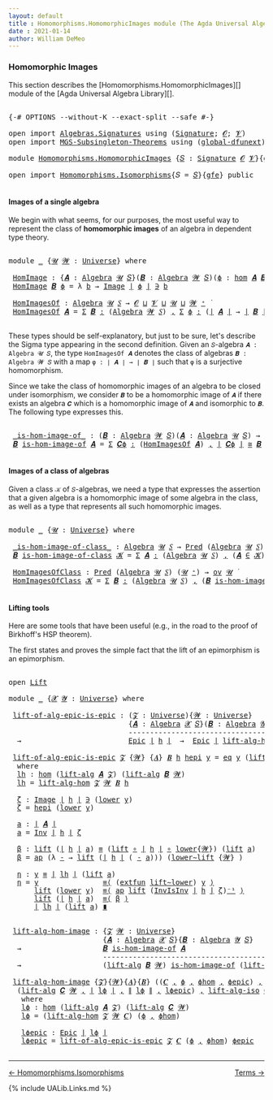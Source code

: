 ```yaml
---
layout: default
title : Homomorphisms.HomomorphicImages module (The Agda Universal Algebra Library)
date : 2021-01-14
author: William DeMeo
---
```


### <a id="homomorphic-images">Homomorphic Images</a>

This section describes the [Homomorphisms.HomomorphicImages][] module of the [Agda Universal Algebra Library][].

<pre class="Agda">

<a id="333" class="Symbol">{-#</a> <a id="337" class="Keyword">OPTIONS</a> <a id="345" class="Pragma">--without-K</a> <a id="357" class="Pragma">--exact-split</a> <a id="371" class="Pragma">--safe</a> <a id="378" class="Symbol">#-}</a>

<a id="383" class="Keyword">open</a> <a id="388" class="Keyword">import</a> <a id="395" href="Algebras.Signatures.html" class="Module">Algebras.Signatures</a> <a id="415" class="Keyword">using</a> <a id="421" class="Symbol">(</a><a id="422" href="Algebras.Signatures.html#1299" class="Function">Signature</a><a id="431" class="Symbol">;</a> <a id="433" href="Prelude.Preliminaries.html#6856" class="Generalizable">𝓞</a><a id="434" class="Symbol">;</a> <a id="436" href="Universes.html#262" class="Generalizable">𝓥</a><a id="437" class="Symbol">)</a>
<a id="439" class="Keyword">open</a> <a id="444" class="Keyword">import</a> <a id="451" href="MGS-Subsingleton-Theorems.html" class="Module">MGS-Subsingleton-Theorems</a> <a id="477" class="Keyword">using</a> <a id="483" class="Symbol">(</a><a id="484" href="MGS-Subsingleton-Theorems.html#3468" class="Function">global-dfunext</a><a id="498" class="Symbol">)</a>

<a id="501" class="Keyword">module</a> <a id="508" href="Homomorphisms.HomomorphicImages.html" class="Module">Homomorphisms.HomomorphicImages</a> <a id="540" class="Symbol">{</a><a id="541" href="Homomorphisms.HomomorphicImages.html#541" class="Bound">𝑆</a> <a id="543" class="Symbol">:</a> <a id="545" href="Algebras.Signatures.html#1299" class="Function">Signature</a> <a id="555" href="Prelude.Preliminaries.html#6856" class="Generalizable">𝓞</a> <a id="557" href="Universes.html#262" class="Generalizable">𝓥</a><a id="558" class="Symbol">}{</a><a id="560" href="Homomorphisms.HomomorphicImages.html#560" class="Bound">gfe</a> <a id="564" class="Symbol">:</a> <a id="566" href="MGS-Subsingleton-Theorems.html#3468" class="Function">global-dfunext</a><a id="580" class="Symbol">}</a> <a id="582" class="Keyword">where</a>

<a id="589" class="Keyword">open</a> <a id="594" class="Keyword">import</a> <a id="601" href="Homomorphisms.Isomorphisms.html" class="Module">Homomorphisms.Isomorphisms</a><a id="627" class="Symbol">{</a><a id="628" class="Argument">𝑆</a> <a id="630" class="Symbol">=</a> <a id="632" href="Homomorphisms.HomomorphicImages.html#541" class="Bound">𝑆</a><a id="633" class="Symbol">}{</a><a id="635" href="Homomorphisms.HomomorphicImages.html#560" class="Bound">gfe</a><a id="638" class="Symbol">}</a> <a id="640" class="Keyword">public</a>

</pre>


#### <a id="images-of-a-single-algebra">Images of a single algebra</a>

We begin with what seems, for our purposes, the most useful way to represent the class of **homomorphic images** of an algebra in dependent type theory.

<pre class="Agda">

<a id="901" class="Keyword">module</a> <a id="908" href="Homomorphisms.HomomorphicImages.html#908" class="Module">_</a> <a id="910" class="Symbol">{</a><a id="911" href="Homomorphisms.HomomorphicImages.html#911" class="Bound">𝓤</a> <a id="913" href="Homomorphisms.HomomorphicImages.html#913" class="Bound">𝓦</a> <a id="915" class="Symbol">:</a> <a id="917" href="Universes.html#205" class="Function">Universe</a><a id="925" class="Symbol">}</a> <a id="927" class="Keyword">where</a>

 <a id="935" href="Homomorphisms.HomomorphicImages.html#935" class="Function">HomImage</a> <a id="944" class="Symbol">:</a> <a id="946" class="Symbol">{</a><a id="947" href="Homomorphisms.HomomorphicImages.html#947" class="Bound">𝑨</a> <a id="949" class="Symbol">:</a> <a id="951" href="Algebras.Algebras.html#694" class="Function">Algebra</a> <a id="959" href="Homomorphisms.HomomorphicImages.html#911" class="Bound">𝓤</a> <a id="961" href="Homomorphisms.HomomorphicImages.html#541" class="Bound">𝑆</a><a id="962" class="Symbol">}(</a><a id="964" href="Homomorphisms.HomomorphicImages.html#964" class="Bound">𝑩</a> <a id="966" class="Symbol">:</a> <a id="968" href="Algebras.Algebras.html#694" class="Function">Algebra</a> <a id="976" href="Homomorphisms.HomomorphicImages.html#913" class="Bound">𝓦</a> <a id="978" href="Homomorphisms.HomomorphicImages.html#541" class="Bound">𝑆</a><a id="979" class="Symbol">)(</a><a id="981" href="Homomorphisms.HomomorphicImages.html#981" class="Bound">ϕ</a> <a id="983" class="Symbol">:</a> <a id="985" href="Homomorphisms.Basic.html#2270" class="Function">hom</a> <a id="989" href="Homomorphisms.HomomorphicImages.html#947" class="Bound">𝑨</a> <a id="991" href="Homomorphisms.HomomorphicImages.html#964" class="Bound">𝑩</a><a id="992" class="Symbol">)</a> <a id="994" class="Symbol">→</a> <a id="996" href="Prelude.Preliminaries.html#12379" class="Function Operator">∣</a> <a id="998" href="Homomorphisms.HomomorphicImages.html#964" class="Bound">𝑩</a> <a id="1000" href="Prelude.Preliminaries.html#12379" class="Function Operator">∣</a> <a id="1002" class="Symbol">→</a> <a id="1004" href="Homomorphisms.HomomorphicImages.html#911" class="Bound">𝓤</a> <a id="1006" href="Agda.Primitive.html#636" class="Function Operator">⊔</a> <a id="1008" href="Homomorphisms.HomomorphicImages.html#913" class="Bound">𝓦</a> <a id="1010" href="Universes.html#403" class="Function Operator">̇</a>
 <a id="1013" href="Homomorphisms.HomomorphicImages.html#935" class="Function">HomImage</a> <a id="1022" href="Homomorphisms.HomomorphicImages.html#1022" class="Bound">𝑩</a> <a id="1024" href="Homomorphisms.HomomorphicImages.html#1024" class="Bound">ϕ</a> <a id="1026" class="Symbol">=</a> <a id="1028" class="Symbol">λ</a> <a id="1030" href="Homomorphisms.HomomorphicImages.html#1030" class="Bound">b</a> <a id="1032" class="Symbol">→</a> <a id="1034" href="Prelude.Inverses.html#694" class="Datatype Operator">Image</a> <a id="1040" href="Prelude.Preliminaries.html#12379" class="Function Operator">∣</a> <a id="1042" href="Homomorphisms.HomomorphicImages.html#1024" class="Bound">ϕ</a> <a id="1044" href="Prelude.Preliminaries.html#12379" class="Function Operator">∣</a> <a id="1046" href="Prelude.Inverses.html#694" class="Datatype Operator">∋</a> <a id="1048" href="Homomorphisms.HomomorphicImages.html#1030" class="Bound">b</a>

 <a id="1052" href="Homomorphisms.HomomorphicImages.html#1052" class="Function">HomImagesOf</a> <a id="1064" class="Symbol">:</a> <a id="1066" href="Algebras.Algebras.html#694" class="Function">Algebra</a> <a id="1074" href="Homomorphisms.HomomorphicImages.html#911" class="Bound">𝓤</a> <a id="1076" href="Homomorphisms.HomomorphicImages.html#541" class="Bound">𝑆</a> <a id="1078" class="Symbol">→</a> <a id="1080" href="Homomorphisms.HomomorphicImages.html#555" class="Bound">𝓞</a> <a id="1082" href="Agda.Primitive.html#636" class="Function Operator">⊔</a> <a id="1084" href="Homomorphisms.HomomorphicImages.html#557" class="Bound">𝓥</a> <a id="1086" href="Agda.Primitive.html#636" class="Function Operator">⊔</a> <a id="1088" href="Homomorphisms.HomomorphicImages.html#911" class="Bound">𝓤</a> <a id="1090" href="Agda.Primitive.html#636" class="Function Operator">⊔</a> <a id="1092" href="Homomorphisms.HomomorphicImages.html#913" class="Bound">𝓦</a> <a id="1094" href="Universes.html#181" class="Function Operator">⁺</a> <a id="1096" href="Universes.html#403" class="Function Operator">̇</a>
 <a id="1099" href="Homomorphisms.HomomorphicImages.html#1052" class="Function">HomImagesOf</a> <a id="1111" href="Homomorphisms.HomomorphicImages.html#1111" class="Bound">𝑨</a> <a id="1113" class="Symbol">=</a> <a id="1115" href="MGS-MLTT.html#3074" class="Function">Σ</a> <a id="1117" href="Homomorphisms.HomomorphicImages.html#1117" class="Bound">𝑩</a> <a id="1119" href="MGS-MLTT.html#3074" class="Function">꞉</a> <a id="1121" class="Symbol">(</a><a id="1122" href="Algebras.Algebras.html#694" class="Function">Algebra</a> <a id="1130" href="Homomorphisms.HomomorphicImages.html#913" class="Bound">𝓦</a> <a id="1132" href="Homomorphisms.HomomorphicImages.html#541" class="Bound">𝑆</a><a id="1133" class="Symbol">)</a> <a id="1135" href="MGS-MLTT.html#3074" class="Function">,</a> <a id="1137" href="MGS-MLTT.html#3074" class="Function">Σ</a> <a id="1139" href="Homomorphisms.HomomorphicImages.html#1139" class="Bound">ϕ</a> <a id="1141" href="MGS-MLTT.html#3074" class="Function">꞉</a> <a id="1143" class="Symbol">(</a><a id="1144" href="Prelude.Preliminaries.html#12379" class="Function Operator">∣</a> <a id="1146" href="Homomorphisms.HomomorphicImages.html#1111" class="Bound">𝑨</a> <a id="1148" href="Prelude.Preliminaries.html#12379" class="Function Operator">∣</a> <a id="1150" class="Symbol">→</a> <a id="1152" href="Prelude.Preliminaries.html#12379" class="Function Operator">∣</a> <a id="1154" href="Homomorphisms.HomomorphicImages.html#1117" class="Bound">𝑩</a> <a id="1156" href="Prelude.Preliminaries.html#12379" class="Function Operator">∣</a><a id="1157" class="Symbol">)</a> <a id="1159" href="MGS-MLTT.html#3074" class="Function">,</a> <a id="1161" href="Homomorphisms.Basic.html#2120" class="Function">is-homomorphism</a> <a id="1177" href="Homomorphisms.HomomorphicImages.html#1111" class="Bound">𝑨</a> <a id="1179" href="Homomorphisms.HomomorphicImages.html#1117" class="Bound">𝑩</a> <a id="1181" href="Homomorphisms.HomomorphicImages.html#1139" class="Bound">ϕ</a> <a id="1183" href="MGS-MLTT.html#3515" class="Function Operator">×</a> <a id="1185" href="Prelude.Inverses.html#2135" class="Function">Epic</a> <a id="1190" href="Homomorphisms.HomomorphicImages.html#1139" class="Bound">ϕ</a>

</pre>

These types should be self-explanatory, but just to be sure, let's describe the Sigma type appearing in the second definition. Given an `𝑆`-algebra `𝑨 : Algebra 𝓤 𝑆`, the type `HomImagesOf 𝑨` denotes the class of algebras `𝑩 : Algebra 𝓦 𝑆` with a map `φ : ∣ 𝑨 ∣ → ∣ 𝑩 ∣` such that `φ` is a surjective homomorphism.

Since we take the class of homomorphic images of an algebra to be closed under isomorphism, we consider `𝑩` to be a homomorphic image of `𝑨` if there exists an algebra `𝑪` which is a homomorphic image of `𝑨` and isomorphic to `𝑩`. The following type expresses this.

<pre class="Agda">

 <a id="1803" href="Homomorphisms.HomomorphicImages.html#1803" class="Function Operator">_is-hom-image-of_</a> <a id="1821" class="Symbol">:</a> <a id="1823" class="Symbol">(</a><a id="1824" href="Homomorphisms.HomomorphicImages.html#1824" class="Bound">𝑩</a> <a id="1826" class="Symbol">:</a> <a id="1828" href="Algebras.Algebras.html#694" class="Function">Algebra</a> <a id="1836" href="Homomorphisms.HomomorphicImages.html#913" class="Bound">𝓦</a> <a id="1838" href="Homomorphisms.HomomorphicImages.html#541" class="Bound">𝑆</a><a id="1839" class="Symbol">)(</a><a id="1841" href="Homomorphisms.HomomorphicImages.html#1841" class="Bound">𝑨</a> <a id="1843" class="Symbol">:</a> <a id="1845" href="Algebras.Algebras.html#694" class="Function">Algebra</a> <a id="1853" href="Homomorphisms.HomomorphicImages.html#911" class="Bound">𝓤</a> <a id="1855" href="Homomorphisms.HomomorphicImages.html#541" class="Bound">𝑆</a><a id="1856" class="Symbol">)</a> <a id="1858" class="Symbol">→</a> <a id="1860" href="Algebras.Products.html#1918" class="Function">ov</a> <a id="1863" href="Homomorphisms.HomomorphicImages.html#913" class="Bound">𝓦</a> <a id="1865" href="Agda.Primitive.html#636" class="Function Operator">⊔</a> <a id="1867" href="Homomorphisms.HomomorphicImages.html#911" class="Bound">𝓤</a> <a id="1869" href="Universes.html#403" class="Function Operator">̇</a>
 <a id="1872" href="Homomorphisms.HomomorphicImages.html#1872" class="Bound">𝑩</a> <a id="1874" href="Homomorphisms.HomomorphicImages.html#1803" class="Function Operator">is-hom-image-of</a> <a id="1890" href="Homomorphisms.HomomorphicImages.html#1890" class="Bound">𝑨</a> <a id="1892" class="Symbol">=</a> <a id="1894" href="MGS-MLTT.html#3074" class="Function">Σ</a> <a id="1896" href="Homomorphisms.HomomorphicImages.html#1896" class="Bound">𝑪ϕ</a> <a id="1899" href="MGS-MLTT.html#3074" class="Function">꞉</a> <a id="1901" class="Symbol">(</a><a id="1902" href="Homomorphisms.HomomorphicImages.html#1052" class="Function">HomImagesOf</a> <a id="1914" href="Homomorphisms.HomomorphicImages.html#1890" class="Bound">𝑨</a><a id="1915" class="Symbol">)</a> <a id="1917" href="MGS-MLTT.html#3074" class="Function">,</a> <a id="1919" href="Prelude.Preliminaries.html#12379" class="Function Operator">∣</a> <a id="1921" href="Homomorphisms.HomomorphicImages.html#1896" class="Bound">𝑪ϕ</a> <a id="1924" href="Prelude.Preliminaries.html#12379" class="Function Operator">∣</a> <a id="1926" href="Homomorphisms.Isomorphisms.html#1049" class="Function Operator">≅</a> <a id="1928" href="Homomorphisms.HomomorphicImages.html#1872" class="Bound">𝑩</a>

</pre>


#### <a id="images-of-a-class-of-algebras">Images of a class of algebras</a>

Given a class `𝒦` of `𝑆`-algebras, we need a type that expresses the assertion that a given algebra is a homomorphic image of some algebra in the class, as well as a type that represents all such homomorphic images.

<pre class="Agda">

<a id="2253" class="Keyword">module</a> <a id="2260" href="Homomorphisms.HomomorphicImages.html#2260" class="Module">_</a> <a id="2262" class="Symbol">{</a><a id="2263" href="Homomorphisms.HomomorphicImages.html#2263" class="Bound">𝓤</a> <a id="2265" class="Symbol">:</a> <a id="2267" href="Universes.html#205" class="Function">Universe</a><a id="2275" class="Symbol">}</a> <a id="2277" class="Keyword">where</a>

 <a id="2285" href="Homomorphisms.HomomorphicImages.html#2285" class="Function Operator">_is-hom-image-of-class_</a> <a id="2309" class="Symbol">:</a> <a id="2311" href="Algebras.Algebras.html#694" class="Function">Algebra</a> <a id="2319" href="Homomorphisms.HomomorphicImages.html#2263" class="Bound">𝓤</a> <a id="2321" href="Homomorphisms.HomomorphicImages.html#541" class="Bound">𝑆</a> <a id="2323" class="Symbol">→</a> <a id="2325" href="Relations.Discrete.html#1660" class="Function">Pred</a> <a id="2330" class="Symbol">(</a><a id="2331" href="Algebras.Algebras.html#694" class="Function">Algebra</a> <a id="2339" href="Homomorphisms.HomomorphicImages.html#2263" class="Bound">𝓤</a> <a id="2341" href="Homomorphisms.HomomorphicImages.html#541" class="Bound">𝑆</a><a id="2342" class="Symbol">)(</a><a id="2344" href="Homomorphisms.HomomorphicImages.html#2263" class="Bound">𝓤</a> <a id="2346" href="Universes.html#181" class="Function Operator">⁺</a><a id="2347" class="Symbol">)</a> <a id="2349" class="Symbol">→</a> <a id="2351" href="Algebras.Products.html#1918" class="Function">ov</a> <a id="2354" href="Homomorphisms.HomomorphicImages.html#2263" class="Bound">𝓤</a> <a id="2356" href="Universes.html#403" class="Function Operator">̇</a>
 <a id="2359" href="Homomorphisms.HomomorphicImages.html#2359" class="Bound">𝑩</a> <a id="2361" href="Homomorphisms.HomomorphicImages.html#2285" class="Function Operator">is-hom-image-of-class</a> <a id="2383" href="Homomorphisms.HomomorphicImages.html#2383" class="Bound">𝓚</a> <a id="2385" class="Symbol">=</a> <a id="2387" href="MGS-MLTT.html#3074" class="Function">Σ</a> <a id="2389" href="Homomorphisms.HomomorphicImages.html#2389" class="Bound">𝑨</a> <a id="2391" href="MGS-MLTT.html#3074" class="Function">꞉</a> <a id="2393" class="Symbol">(</a><a id="2394" href="Algebras.Algebras.html#694" class="Function">Algebra</a> <a id="2402" href="Homomorphisms.HomomorphicImages.html#2263" class="Bound">𝓤</a> <a id="2404" href="Homomorphisms.HomomorphicImages.html#541" class="Bound">𝑆</a><a id="2405" class="Symbol">)</a> <a id="2407" href="MGS-MLTT.html#3074" class="Function">,</a> <a id="2409" class="Symbol">(</a><a id="2410" href="Homomorphisms.HomomorphicImages.html#2389" class="Bound">𝑨</a> <a id="2412" href="Relations.Discrete.html#2545" class="Function Operator">∈</a> <a id="2414" href="Homomorphisms.HomomorphicImages.html#2383" class="Bound">𝓚</a><a id="2415" class="Symbol">)</a> <a id="2417" href="MGS-MLTT.html#3515" class="Function Operator">×</a> <a id="2419" class="Symbol">(</a><a id="2420" href="Homomorphisms.HomomorphicImages.html#2359" class="Bound">𝑩</a> <a id="2422" href="Homomorphisms.HomomorphicImages.html#1803" class="Function Operator">is-hom-image-of</a> <a id="2438" href="Homomorphisms.HomomorphicImages.html#2389" class="Bound">𝑨</a><a id="2439" class="Symbol">)</a>

 <a id="2443" href="Homomorphisms.HomomorphicImages.html#2443" class="Function">HomImagesOfClass</a> <a id="2460" class="Symbol">:</a> <a id="2462" href="Relations.Discrete.html#1660" class="Function">Pred</a> <a id="2467" class="Symbol">(</a><a id="2468" href="Algebras.Algebras.html#694" class="Function">Algebra</a> <a id="2476" href="Homomorphisms.HomomorphicImages.html#2263" class="Bound">𝓤</a> <a id="2478" href="Homomorphisms.HomomorphicImages.html#541" class="Bound">𝑆</a><a id="2479" class="Symbol">)</a> <a id="2481" class="Symbol">(</a><a id="2482" href="Homomorphisms.HomomorphicImages.html#2263" class="Bound">𝓤</a> <a id="2484" href="Universes.html#181" class="Function Operator">⁺</a><a id="2485" class="Symbol">)</a> <a id="2487" class="Symbol">→</a> <a id="2489" href="Algebras.Products.html#1918" class="Function">ov</a> <a id="2492" href="Homomorphisms.HomomorphicImages.html#2263" class="Bound">𝓤</a> <a id="2494" href="Universes.html#403" class="Function Operator">̇</a>
 <a id="2497" href="Homomorphisms.HomomorphicImages.html#2443" class="Function">HomImagesOfClass</a> <a id="2514" href="Homomorphisms.HomomorphicImages.html#2514" class="Bound">𝓚</a> <a id="2516" class="Symbol">=</a> <a id="2518" href="MGS-MLTT.html#3074" class="Function">Σ</a> <a id="2520" href="Homomorphisms.HomomorphicImages.html#2520" class="Bound">𝑩</a> <a id="2522" href="MGS-MLTT.html#3074" class="Function">꞉</a> <a id="2524" class="Symbol">(</a><a id="2525" href="Algebras.Algebras.html#694" class="Function">Algebra</a> <a id="2533" href="Homomorphisms.HomomorphicImages.html#2263" class="Bound">𝓤</a> <a id="2535" href="Homomorphisms.HomomorphicImages.html#541" class="Bound">𝑆</a><a id="2536" class="Symbol">)</a> <a id="2538" href="MGS-MLTT.html#3074" class="Function">,</a> <a id="2540" class="Symbol">(</a><a id="2541" href="Homomorphisms.HomomorphicImages.html#2520" class="Bound">𝑩</a> <a id="2543" href="Homomorphisms.HomomorphicImages.html#2285" class="Function Operator">is-hom-image-of-class</a> <a id="2565" href="Homomorphisms.HomomorphicImages.html#2514" class="Bound">𝓚</a><a id="2566" class="Symbol">)</a>

</pre>



#### <a id="lifting-tools">Lifting tools</a>

Here are some tools that have been useful (e.g., in the road to the proof of Birkhoff's HSP theorem).

The first states and proves the simple fact that the lift of an epimorphism is an epimorphism.

<pre class="Agda">

<a id="2842" class="Keyword">open</a> <a id="2847" href="Prelude.Lifts.html#2565" class="Module">Lift</a>

<a id="2853" class="Keyword">module</a> <a id="2860" href="Homomorphisms.HomomorphicImages.html#2860" class="Module">_</a> <a id="2862" class="Symbol">{</a><a id="2863" href="Homomorphisms.HomomorphicImages.html#2863" class="Bound">𝓧</a> <a id="2865" href="Homomorphisms.HomomorphicImages.html#2865" class="Bound">𝓨</a> <a id="2867" class="Symbol">:</a> <a id="2869" href="Universes.html#205" class="Function">Universe</a><a id="2877" class="Symbol">}</a> <a id="2879" class="Keyword">where</a>

 <a id="2887" href="Homomorphisms.HomomorphicImages.html#2887" class="Function">lift-of-alg-epic-is-epic</a> <a id="2912" class="Symbol">:</a> <a id="2914" class="Symbol">(</a><a id="2915" href="Homomorphisms.HomomorphicImages.html#2915" class="Bound">𝓩</a> <a id="2917" class="Symbol">:</a> <a id="2919" href="Universes.html#205" class="Function">Universe</a><a id="2927" class="Symbol">){</a><a id="2929" href="Homomorphisms.HomomorphicImages.html#2929" class="Bound">𝓦</a> <a id="2931" class="Symbol">:</a> <a id="2933" href="Universes.html#205" class="Function">Universe</a><a id="2941" class="Symbol">}</a>
                            <a id="2971" class="Symbol">{</a><a id="2972" href="Homomorphisms.HomomorphicImages.html#2972" class="Bound">𝑨</a> <a id="2974" class="Symbol">:</a> <a id="2976" href="Algebras.Algebras.html#694" class="Function">Algebra</a> <a id="2984" href="Homomorphisms.HomomorphicImages.html#2863" class="Bound">𝓧</a> <a id="2986" href="Homomorphisms.HomomorphicImages.html#541" class="Bound">𝑆</a><a id="2987" class="Symbol">}(</a><a id="2989" href="Homomorphisms.HomomorphicImages.html#2989" class="Bound">𝑩</a> <a id="2991" class="Symbol">:</a> <a id="2993" href="Algebras.Algebras.html#694" class="Function">Algebra</a> <a id="3001" href="Homomorphisms.HomomorphicImages.html#2865" class="Bound">𝓨</a> <a id="3003" href="Homomorphisms.HomomorphicImages.html#541" class="Bound">𝑆</a><a id="3004" class="Symbol">)(</a><a id="3006" href="Homomorphisms.HomomorphicImages.html#3006" class="Bound">h</a> <a id="3008" class="Symbol">:</a> <a id="3010" href="Homomorphisms.Basic.html#2270" class="Function">hom</a> <a id="3014" href="Homomorphisms.HomomorphicImages.html#2972" class="Bound">𝑨</a> <a id="3016" href="Homomorphisms.HomomorphicImages.html#2989" class="Bound">𝑩</a><a id="3017" class="Symbol">)</a>
                            <a id="3047" class="Comment">-----------------------------------------------</a>
  <a id="3097" class="Symbol">→</a>                         <a id="3123" href="Prelude.Inverses.html#2135" class="Function">Epic</a> <a id="3128" href="Prelude.Preliminaries.html#12379" class="Function Operator">∣</a> <a id="3130" href="Homomorphisms.HomomorphicImages.html#3006" class="Bound">h</a> <a id="3132" href="Prelude.Preliminaries.html#12379" class="Function Operator">∣</a>  <a id="3135" class="Symbol">→</a>  <a id="3138" href="Prelude.Inverses.html#2135" class="Function">Epic</a> <a id="3143" href="Prelude.Preliminaries.html#12379" class="Function Operator">∣</a> <a id="3145" href="Homomorphisms.Isomorphisms.html#2974" class="Function">lift-alg-hom</a> <a id="3158" href="Homomorphisms.HomomorphicImages.html#2915" class="Bound">𝓩</a> <a id="3160" href="Homomorphisms.HomomorphicImages.html#2929" class="Bound">𝓦</a> <a id="3162" href="Homomorphisms.HomomorphicImages.html#2989" class="Bound">𝑩</a> <a id="3164" href="Homomorphisms.HomomorphicImages.html#3006" class="Bound">h</a> <a id="3166" href="Prelude.Preliminaries.html#12379" class="Function Operator">∣</a>

 <a id="3170" href="Homomorphisms.HomomorphicImages.html#2887" class="Function">lift-of-alg-epic-is-epic</a> <a id="3195" href="Homomorphisms.HomomorphicImages.html#3195" class="Bound">𝓩</a> <a id="3197" class="Symbol">{</a><a id="3198" href="Homomorphisms.HomomorphicImages.html#3198" class="Bound">𝓦</a><a id="3199" class="Symbol">}</a> <a id="3201" class="Symbol">{</a><a id="3202" href="Homomorphisms.HomomorphicImages.html#3202" class="Bound">𝑨</a><a id="3203" class="Symbol">}</a> <a id="3205" href="Homomorphisms.HomomorphicImages.html#3205" class="Bound">𝑩</a> <a id="3207" href="Homomorphisms.HomomorphicImages.html#3207" class="Bound">h</a> <a id="3209" href="Homomorphisms.HomomorphicImages.html#3209" class="Bound">hepi</a> <a id="3214" href="Homomorphisms.HomomorphicImages.html#3214" class="Bound">y</a> <a id="3216" class="Symbol">=</a> <a id="3218" href="Prelude.Inverses.html#790" class="InductiveConstructor">eq</a> <a id="3221" href="Homomorphisms.HomomorphicImages.html#3214" class="Bound">y</a> <a id="3223" class="Symbol">(</a><a id="3224" href="Prelude.Lifts.html#2627" class="InductiveConstructor">lift</a> <a id="3229" href="Homomorphisms.HomomorphicImages.html#3366" class="Function">a</a><a id="3230" class="Symbol">)</a> <a id="3232" href="Homomorphisms.HomomorphicImages.html#3511" class="Function">η</a>
  <a id="3236" class="Keyword">where</a>
  <a id="3244" href="Homomorphisms.HomomorphicImages.html#3244" class="Function">lh</a> <a id="3247" class="Symbol">:</a> <a id="3249" href="Homomorphisms.Basic.html#2270" class="Function">hom</a> <a id="3253" class="Symbol">(</a><a id="3254" href="Algebras.Algebras.html#4658" class="Function">lift-alg</a> <a id="3263" href="Homomorphisms.HomomorphicImages.html#3202" class="Bound">𝑨</a> <a id="3265" href="Homomorphisms.HomomorphicImages.html#3195" class="Bound">𝓩</a><a id="3266" class="Symbol">)</a> <a id="3268" class="Symbol">(</a><a id="3269" href="Algebras.Algebras.html#4658" class="Function">lift-alg</a> <a id="3278" href="Homomorphisms.HomomorphicImages.html#3205" class="Bound">𝑩</a> <a id="3280" href="Homomorphisms.HomomorphicImages.html#3198" class="Bound">𝓦</a><a id="3281" class="Symbol">)</a>
  <a id="3285" href="Homomorphisms.HomomorphicImages.html#3244" class="Function">lh</a> <a id="3288" class="Symbol">=</a> <a id="3290" href="Homomorphisms.Isomorphisms.html#2974" class="Function">lift-alg-hom</a> <a id="3303" href="Homomorphisms.HomomorphicImages.html#3195" class="Bound">𝓩</a> <a id="3305" href="Homomorphisms.HomomorphicImages.html#3198" class="Bound">𝓦</a> <a id="3307" href="Homomorphisms.HomomorphicImages.html#3205" class="Bound">𝑩</a> <a id="3309" href="Homomorphisms.HomomorphicImages.html#3207" class="Bound">h</a>

  <a id="3314" href="Homomorphisms.HomomorphicImages.html#3314" class="Function">ζ</a> <a id="3316" class="Symbol">:</a> <a id="3318" href="Prelude.Inverses.html#694" class="Datatype Operator">Image</a> <a id="3324" href="Prelude.Preliminaries.html#12379" class="Function Operator">∣</a> <a id="3326" href="Homomorphisms.HomomorphicImages.html#3207" class="Bound">h</a> <a id="3328" href="Prelude.Preliminaries.html#12379" class="Function Operator">∣</a> <a id="3330" href="Prelude.Inverses.html#694" class="Datatype Operator">∋</a> <a id="3332" class="Symbol">(</a><a id="3333" href="Prelude.Lifts.html#2639" class="Field">lower</a> <a id="3339" href="Homomorphisms.HomomorphicImages.html#3214" class="Bound">y</a><a id="3340" class="Symbol">)</a>
  <a id="3344" href="Homomorphisms.HomomorphicImages.html#3314" class="Function">ζ</a> <a id="3346" class="Symbol">=</a> <a id="3348" href="Homomorphisms.HomomorphicImages.html#3209" class="Bound">hepi</a> <a id="3353" class="Symbol">(</a><a id="3354" href="Prelude.Lifts.html#2639" class="Field">lower</a> <a id="3360" href="Homomorphisms.HomomorphicImages.html#3214" class="Bound">y</a><a id="3361" class="Symbol">)</a>

  <a id="3366" href="Homomorphisms.HomomorphicImages.html#3366" class="Function">a</a> <a id="3368" class="Symbol">:</a> <a id="3370" href="Prelude.Preliminaries.html#12379" class="Function Operator">∣</a> <a id="3372" href="Homomorphisms.HomomorphicImages.html#3202" class="Bound">𝑨</a> <a id="3374" href="Prelude.Preliminaries.html#12379" class="Function Operator">∣</a>
  <a id="3378" href="Homomorphisms.HomomorphicImages.html#3366" class="Function">a</a> <a id="3380" class="Symbol">=</a> <a id="3382" href="Prelude.Inverses.html#1589" class="Function">Inv</a> <a id="3386" href="Prelude.Preliminaries.html#12379" class="Function Operator">∣</a> <a id="3388" href="Homomorphisms.HomomorphicImages.html#3207" class="Bound">h</a> <a id="3390" href="Prelude.Preliminaries.html#12379" class="Function Operator">∣</a> <a id="3392" href="Homomorphisms.HomomorphicImages.html#3314" class="Function">ζ</a>

  <a id="3397" href="Homomorphisms.HomomorphicImages.html#3397" class="Function">β</a> <a id="3399" class="Symbol">:</a> <a id="3401" href="Prelude.Lifts.html#2627" class="InductiveConstructor">lift</a> <a id="3406" class="Symbol">(</a><a id="3407" href="Prelude.Preliminaries.html#12379" class="Function Operator">∣</a> <a id="3409" href="Homomorphisms.HomomorphicImages.html#3207" class="Bound">h</a> <a id="3411" href="Prelude.Preliminaries.html#12379" class="Function Operator">∣</a> <a id="3413" href="Homomorphisms.HomomorphicImages.html#3366" class="Function">a</a><a id="3414" class="Symbol">)</a> <a id="3416" href="Prelude.Equality.html#2570" class="Datatype Operator">≡</a> <a id="3418" class="Symbol">(</a><a id="3419" href="Prelude.Lifts.html#2627" class="InductiveConstructor">lift</a> <a id="3424" href="MGS-MLTT.html#3813" class="Function Operator">∘</a> <a id="3426" href="Prelude.Preliminaries.html#12379" class="Function Operator">∣</a> <a id="3428" href="Homomorphisms.HomomorphicImages.html#3207" class="Bound">h</a> <a id="3430" href="Prelude.Preliminaries.html#12379" class="Function Operator">∣</a> <a id="3432" href="MGS-MLTT.html#3813" class="Function Operator">∘</a> <a id="3434" href="Prelude.Lifts.html#2639" class="Field">lower</a><a id="3439" class="Symbol">{</a><a id="3440" href="Homomorphisms.HomomorphicImages.html#3198" class="Bound">𝓦</a><a id="3441" class="Symbol">})</a> <a id="3444" class="Symbol">(</a><a id="3445" href="Prelude.Lifts.html#2627" class="InductiveConstructor">lift</a> <a id="3450" href="Homomorphisms.HomomorphicImages.html#3366" class="Function">a</a><a id="3451" class="Symbol">)</a>
  <a id="3455" href="Homomorphisms.HomomorphicImages.html#3397" class="Function">β</a> <a id="3457" class="Symbol">=</a> <a id="3459" href="MGS-MLTT.html#6613" class="Function">ap</a> <a id="3462" class="Symbol">(λ</a> <a id="3465" href="Homomorphisms.HomomorphicImages.html#3465" class="Bound">-</a> <a id="3467" class="Symbol">→</a> <a id="3469" href="Prelude.Lifts.html#2627" class="InductiveConstructor">lift</a> <a id="3474" class="Symbol">(</a><a id="3475" href="Prelude.Preliminaries.html#12379" class="Function Operator">∣</a> <a id="3477" href="Homomorphisms.HomomorphicImages.html#3207" class="Bound">h</a> <a id="3479" href="Prelude.Preliminaries.html#12379" class="Function Operator">∣</a> <a id="3481" class="Symbol">(</a> <a id="3483" href="Homomorphisms.HomomorphicImages.html#3465" class="Bound">-</a> <a id="3485" href="Homomorphisms.HomomorphicImages.html#3366" class="Function">a</a><a id="3486" class="Symbol">)))</a> <a id="3490" class="Symbol">(</a><a id="3491" href="Prelude.Lifts.html#3177" class="Function">lower∼lift</a> <a id="3502" class="Symbol">{</a><a id="3503" href="Homomorphisms.HomomorphicImages.html#3198" class="Bound">𝓦</a><a id="3504" class="Symbol">}</a> <a id="3506" class="Symbol">)</a>

  <a id="3511" href="Homomorphisms.HomomorphicImages.html#3511" class="Function">η</a> <a id="3513" class="Symbol">:</a> <a id="3515" href="Homomorphisms.HomomorphicImages.html#3214" class="Bound">y</a> <a id="3517" href="Prelude.Equality.html#2570" class="Datatype Operator">≡</a> <a id="3519" href="Prelude.Preliminaries.html#12379" class="Function Operator">∣</a> <a id="3521" href="Homomorphisms.HomomorphicImages.html#3244" class="Function">lh</a> <a id="3524" href="Prelude.Preliminaries.html#12379" class="Function Operator">∣</a> <a id="3526" class="Symbol">(</a><a id="3527" href="Prelude.Lifts.html#2627" class="InductiveConstructor">lift</a> <a id="3532" href="Homomorphisms.HomomorphicImages.html#3366" class="Function">a</a><a id="3533" class="Symbol">)</a>
  <a id="3537" href="Homomorphisms.HomomorphicImages.html#3511" class="Function">η</a> <a id="3539" class="Symbol">=</a> <a id="3541" href="Homomorphisms.HomomorphicImages.html#3214" class="Bound">y</a>               <a id="3557" href="MGS-MLTT.html#5997" class="Function Operator">≡⟨</a> <a id="3560" class="Symbol">(</a><a id="3561" href="Prelude.Extensionality.html#6375" class="Function">extfun</a> <a id="3568" href="Prelude.Lifts.html#3087" class="Function">lift∼lower</a><a id="3578" class="Symbol">)</a> <a id="3580" href="Homomorphisms.HomomorphicImages.html#3214" class="Bound">y</a> <a id="3582" href="MGS-MLTT.html#5997" class="Function Operator">⟩</a>
      <a id="3590" href="Prelude.Lifts.html#2627" class="InductiveConstructor">lift</a> <a id="3595" class="Symbol">(</a><a id="3596" href="Prelude.Lifts.html#2639" class="Field">lower</a> <a id="3602" href="Homomorphisms.HomomorphicImages.html#3214" class="Bound">y</a><a id="3603" class="Symbol">)</a>  <a id="3606" href="MGS-MLTT.html#5997" class="Function Operator">≡⟨</a> <a id="3609" href="MGS-MLTT.html#6613" class="Function">ap</a> <a id="3612" href="Prelude.Lifts.html#2627" class="InductiveConstructor">lift</a> <a id="3617" class="Symbol">(</a><a id="3618" href="Prelude.Inverses.html#1781" class="Function">InvIsInv</a> <a id="3627" href="Prelude.Preliminaries.html#12379" class="Function Operator">∣</a> <a id="3629" href="Homomorphisms.HomomorphicImages.html#3207" class="Bound">h</a> <a id="3631" href="Prelude.Preliminaries.html#12379" class="Function Operator">∣</a> <a id="3633" href="Homomorphisms.HomomorphicImages.html#3314" class="Function">ζ</a><a id="3634" class="Symbol">)</a><a id="3635" href="MGS-MLTT.html#6125" class="Function Operator">⁻¹</a> <a id="3638" href="MGS-MLTT.html#5997" class="Function Operator">⟩</a>
      <a id="3646" href="Prelude.Lifts.html#2627" class="InductiveConstructor">lift</a> <a id="3651" class="Symbol">(</a><a id="3652" href="Prelude.Preliminaries.html#12379" class="Function Operator">∣</a> <a id="3654" href="Homomorphisms.HomomorphicImages.html#3207" class="Bound">h</a> <a id="3656" href="Prelude.Preliminaries.html#12379" class="Function Operator">∣</a> <a id="3658" href="Homomorphisms.HomomorphicImages.html#3366" class="Function">a</a><a id="3659" class="Symbol">)</a>  <a id="3662" href="MGS-MLTT.html#5997" class="Function Operator">≡⟨</a> <a id="3665" href="Homomorphisms.HomomorphicImages.html#3397" class="Function">β</a> <a id="3667" href="MGS-MLTT.html#5997" class="Function Operator">⟩</a>
      <a id="3675" href="Prelude.Preliminaries.html#12379" class="Function Operator">∣</a> <a id="3677" href="Homomorphisms.HomomorphicImages.html#3244" class="Function">lh</a> <a id="3680" href="Prelude.Preliminaries.html#12379" class="Function Operator">∣</a> <a id="3682" class="Symbol">(</a><a id="3683" href="Prelude.Lifts.html#2627" class="InductiveConstructor">lift</a> <a id="3688" href="Homomorphisms.HomomorphicImages.html#3366" class="Function">a</a><a id="3689" class="Symbol">)</a> <a id="3691" href="MGS-MLTT.html#6079" class="Function Operator">∎</a>


 <a id="3696" href="Homomorphisms.HomomorphicImages.html#3696" class="Function">lift-alg-hom-image</a> <a id="3715" class="Symbol">:</a> <a id="3717" class="Symbol">{</a><a id="3718" href="Homomorphisms.HomomorphicImages.html#3718" class="Bound">𝓩</a> <a id="3720" href="Homomorphisms.HomomorphicImages.html#3720" class="Bound">𝓦</a> <a id="3722" class="Symbol">:</a> <a id="3724" href="Universes.html#205" class="Function">Universe</a><a id="3732" class="Symbol">}</a>
                      <a id="3756" class="Symbol">{</a><a id="3757" href="Homomorphisms.HomomorphicImages.html#3757" class="Bound">𝑨</a> <a id="3759" class="Symbol">:</a> <a id="3761" href="Algebras.Algebras.html#694" class="Function">Algebra</a> <a id="3769" href="Homomorphisms.HomomorphicImages.html#2863" class="Bound">𝓧</a> <a id="3771" href="Homomorphisms.HomomorphicImages.html#541" class="Bound">𝑆</a><a id="3772" class="Symbol">}{</a><a id="3774" href="Homomorphisms.HomomorphicImages.html#3774" class="Bound">𝑩</a> <a id="3776" class="Symbol">:</a> <a id="3778" href="Algebras.Algebras.html#694" class="Function">Algebra</a> <a id="3786" href="Homomorphisms.HomomorphicImages.html#2865" class="Bound">𝓨</a> <a id="3788" href="Homomorphisms.HomomorphicImages.html#541" class="Bound">𝑆</a><a id="3789" class="Symbol">}</a>
  <a id="3793" class="Symbol">→</a>                   <a id="3813" href="Homomorphisms.HomomorphicImages.html#3774" class="Bound">𝑩</a> <a id="3815" href="Homomorphisms.HomomorphicImages.html#1803" class="Function Operator">is-hom-image-of</a> <a id="3831" href="Homomorphisms.HomomorphicImages.html#3757" class="Bound">𝑨</a>
                      <a id="3855" class="Comment">-----------------------------------------------</a>
  <a id="3905" class="Symbol">→</a>                   <a id="3925" class="Symbol">(</a><a id="3926" href="Algebras.Algebras.html#4658" class="Function">lift-alg</a> <a id="3935" href="Homomorphisms.HomomorphicImages.html#3774" class="Bound">𝑩</a> <a id="3937" href="Homomorphisms.HomomorphicImages.html#3720" class="Bound">𝓦</a><a id="3938" class="Symbol">)</a> <a id="3940" href="Homomorphisms.HomomorphicImages.html#1803" class="Function Operator">is-hom-image-of</a> <a id="3956" class="Symbol">(</a><a id="3957" href="Algebras.Algebras.html#4658" class="Function">lift-alg</a> <a id="3966" href="Homomorphisms.HomomorphicImages.html#3757" class="Bound">𝑨</a> <a id="3968" href="Homomorphisms.HomomorphicImages.html#3718" class="Bound">𝓩</a><a id="3969" class="Symbol">)</a>

 <a id="3973" href="Homomorphisms.HomomorphicImages.html#3696" class="Function">lift-alg-hom-image</a> <a id="3992" class="Symbol">{</a><a id="3993" href="Homomorphisms.HomomorphicImages.html#3993" class="Bound">𝓩</a><a id="3994" class="Symbol">}{</a><a id="3996" href="Homomorphisms.HomomorphicImages.html#3996" class="Bound">𝓦</a><a id="3997" class="Symbol">}{</a><a id="3999" href="Homomorphisms.HomomorphicImages.html#3999" class="Bound">𝑨</a><a id="4000" class="Symbol">}{</a><a id="4002" href="Homomorphisms.HomomorphicImages.html#4002" class="Bound">𝑩</a><a id="4003" class="Symbol">}</a> <a id="4005" class="Symbol">((</a><a id="4007" href="Homomorphisms.HomomorphicImages.html#4007" class="Bound">𝑪</a> <a id="4009" href="Prelude.Preliminaries.html#11707" class="InductiveConstructor Operator">,</a> <a id="4011" href="Homomorphisms.HomomorphicImages.html#4011" class="Bound">ϕ</a> <a id="4013" href="Prelude.Preliminaries.html#11707" class="InductiveConstructor Operator">,</a> <a id="4015" href="Homomorphisms.HomomorphicImages.html#4015" class="Bound">ϕhom</a> <a id="4020" href="Prelude.Preliminaries.html#11707" class="InductiveConstructor Operator">,</a> <a id="4022" href="Homomorphisms.HomomorphicImages.html#4022" class="Bound">ϕepic</a><a id="4027" class="Symbol">)</a> <a id="4029" href="Prelude.Preliminaries.html#11707" class="InductiveConstructor Operator">,</a> <a id="4031" href="Homomorphisms.HomomorphicImages.html#4031" class="Bound">C≅B</a><a id="4034" class="Symbol">)</a> <a id="4036" class="Symbol">=</a>
  <a id="4040" class="Symbol">(</a><a id="4041" href="Algebras.Algebras.html#4658" class="Function">lift-alg</a> <a id="4050" href="Homomorphisms.HomomorphicImages.html#4007" class="Bound">𝑪</a> <a id="4052" href="Homomorphisms.HomomorphicImages.html#3996" class="Bound">𝓦</a> <a id="4054" href="Prelude.Preliminaries.html#11707" class="InductiveConstructor Operator">,</a> <a id="4056" href="Prelude.Preliminaries.html#12379" class="Function Operator">∣</a> <a id="4058" href="Homomorphisms.HomomorphicImages.html#4113" class="Function">lϕ</a> <a id="4061" href="Prelude.Preliminaries.html#12379" class="Function Operator">∣</a> <a id="4063" href="Prelude.Preliminaries.html#11707" class="InductiveConstructor Operator">,</a> <a id="4065" href="Prelude.Preliminaries.html#12457" class="Function Operator">∥</a> <a id="4067" href="Homomorphisms.HomomorphicImages.html#4113" class="Function">lϕ</a> <a id="4070" href="Prelude.Preliminaries.html#12457" class="Function Operator">∥</a> <a id="4072" href="Prelude.Preliminaries.html#11707" class="InductiveConstructor Operator">,</a> <a id="4074" href="Homomorphisms.HomomorphicImages.html#4196" class="Function">lϕepic</a><a id="4080" class="Symbol">)</a> <a id="4082" href="Prelude.Preliminaries.html#11707" class="InductiveConstructor Operator">,</a> <a id="4084" href="Homomorphisms.Isomorphisms.html#3489" class="Function">lift-alg-iso</a> <a id="4097" href="Homomorphisms.HomomorphicImages.html#4031" class="Bound">C≅B</a>
   <a id="4104" class="Keyword">where</a>
   <a id="4113" href="Homomorphisms.HomomorphicImages.html#4113" class="Function">lϕ</a> <a id="4116" class="Symbol">:</a> <a id="4118" href="Homomorphisms.Basic.html#2270" class="Function">hom</a> <a id="4122" class="Symbol">(</a><a id="4123" href="Algebras.Algebras.html#4658" class="Function">lift-alg</a> <a id="4132" href="Homomorphisms.HomomorphicImages.html#3999" class="Bound">𝑨</a> <a id="4134" href="Homomorphisms.HomomorphicImages.html#3993" class="Bound">𝓩</a><a id="4135" class="Symbol">)</a> <a id="4137" class="Symbol">(</a><a id="4138" href="Algebras.Algebras.html#4658" class="Function">lift-alg</a> <a id="4147" href="Homomorphisms.HomomorphicImages.html#4007" class="Bound">𝑪</a> <a id="4149" href="Homomorphisms.HomomorphicImages.html#3996" class="Bound">𝓦</a><a id="4150" class="Symbol">)</a>
   <a id="4155" href="Homomorphisms.HomomorphicImages.html#4113" class="Function">lϕ</a> <a id="4158" class="Symbol">=</a> <a id="4160" class="Symbol">(</a><a id="4161" href="Homomorphisms.Isomorphisms.html#2974" class="Function">lift-alg-hom</a> <a id="4174" href="Homomorphisms.HomomorphicImages.html#3993" class="Bound">𝓩</a> <a id="4176" href="Homomorphisms.HomomorphicImages.html#3996" class="Bound">𝓦</a> <a id="4178" href="Homomorphisms.HomomorphicImages.html#4007" class="Bound">𝑪</a><a id="4179" class="Symbol">)</a> <a id="4181" class="Symbol">(</a><a id="4182" href="Homomorphisms.HomomorphicImages.html#4011" class="Bound">ϕ</a> <a id="4184" href="Prelude.Preliminaries.html#11707" class="InductiveConstructor Operator">,</a> <a id="4186" href="Homomorphisms.HomomorphicImages.html#4015" class="Bound">ϕhom</a><a id="4190" class="Symbol">)</a>

   <a id="4196" href="Homomorphisms.HomomorphicImages.html#4196" class="Function">lϕepic</a> <a id="4203" class="Symbol">:</a> <a id="4205" href="Prelude.Inverses.html#2135" class="Function">Epic</a> <a id="4210" href="Prelude.Preliminaries.html#12379" class="Function Operator">∣</a> <a id="4212" href="Homomorphisms.HomomorphicImages.html#4113" class="Function">lϕ</a> <a id="4215" href="Prelude.Preliminaries.html#12379" class="Function Operator">∣</a>
   <a id="4220" href="Homomorphisms.HomomorphicImages.html#4196" class="Function">lϕepic</a> <a id="4227" class="Symbol">=</a> <a id="4229" href="Homomorphisms.HomomorphicImages.html#2887" class="Function">lift-of-alg-epic-is-epic</a> <a id="4254" href="Homomorphisms.HomomorphicImages.html#3993" class="Bound">𝓩</a> <a id="4256" href="Homomorphisms.HomomorphicImages.html#4007" class="Bound">𝑪</a> <a id="4258" class="Symbol">(</a><a id="4259" href="Homomorphisms.HomomorphicImages.html#4011" class="Bound">ϕ</a> <a id="4261" href="Prelude.Preliminaries.html#11707" class="InductiveConstructor Operator">,</a> <a id="4263" href="Homomorphisms.HomomorphicImages.html#4015" class="Bound">ϕhom</a><a id="4267" class="Symbol">)</a> <a id="4269" href="Homomorphisms.HomomorphicImages.html#4022" class="Bound">ϕepic</a>

</pre>

--------------------------------------

[← Homomorphisms.Isomorphisms](Homomorphisms.Isomorphisms.html)
<span style="float:right;">[Terms →](Terms.html)</span>

{% include UALib.Links.md %}
